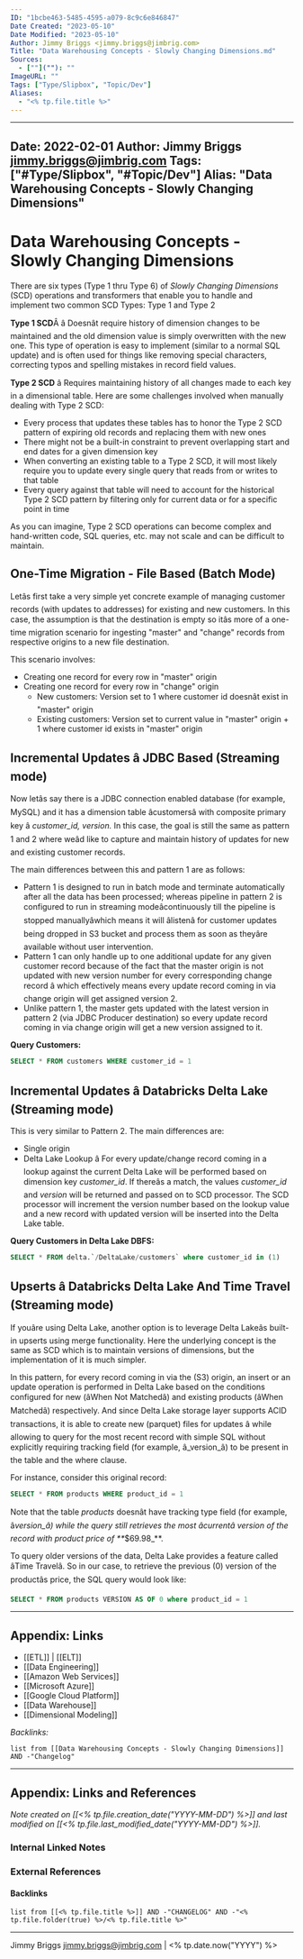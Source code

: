 ```yaml
---
ID: "1bcbe463-5485-4595-a079-8c9c6e846847"
Date Created: "2023-05-10"
Date Modified: "2023-05-10"
Author: Jimmy Briggs <jimmy.briggs@jimbrig.com>
Title: "Data Warehousing Concepts - Slowly Changing Dimensions.md"
Sources: 
  - [""](""): ""
ImageURL: ""
Tags: ["Type/Slipbox", "Topic/Dev"]
Aliases:
  - "<% tp.file.title %>"
---
```


---
Date: 2022-02-01
Author: Jimmy Briggs <jimmy.briggs@jimbrig.com>
Tags: ["#Type/Slipbox", "#Topic/Dev"]
Alias: "Data Warehousing Concepts - Slowly Changing Dimensions"
---

# Data Warehousing Concepts - Slowly Changing Dimensions

There are six types (Type 1 thru Type 6) of *Slowly Changing Dimensions* (SCD) operations and transformers that enable you to handle and implement two common SCD Types: Type 1 and Type 2

**Type 1 SCD**Â â Doesnât require history of dimension changes to be maintained and the old dimension value is simply overwritten with the new one. This type of operation is easy to implement (similar to a normal SQL update) and is often used for things like removing special characters, correcting typos and spelling mistakes in record field values.

**Type 2 SCD** â Requires maintaining history of all changes made to each key in a dimensional table. Here are some challenges involved when manually dealing with Type 2 SCD:

-   Every process that updates these tables has to honor the Type 2 SCD pattern of expiring old records and replacing them with new ones
-   There might not be a built-in constraint to prevent overlapping start and end dates for a given dimension key
-   When converting an existing table to a Type 2 SCD, it will most likely require you to update every single query that reads from or writes to that table
-   Every query against that table will need to account for the historical Type 2 SCD pattern by filtering only for current data or for a specific point in time

As you can imagine, Type 2 SCD operations can become complex and hand-written code, SQL queries, etc. may not scale and can be difficult to maintain.

## One-Time Migration - File Based (Batch Mode)

Letâs first take a very simple yet concrete example of managing customer records (with updates to addresses) for existing and new customers. In this case, the assumption is that the destination is empty so itâs more of a one-time migration scenario for ingesting "master" and "change" records from respective origins to a new file destination.

This scenario involves:

-   Creating one record for every row in "master" origin
-   Creating one record for every row in "change" origin
    -   New customers: Version set to 1 where customer id doesnât exist in "master" origin
    -   Existing customers: Version set to current value in "master" origin + 1 where customer id exists in "master" origin

## Incremental Updates â JDBC Based (Streaming mode)

Now letâs say there is a JDBC connection enabled database (for example, MySQL) and it has a dimension table âcustomersâ with composite primary key â _customer_id, version._ In this case, the goal is still the same as pattern 1 and 2 where weâd like to capture and maintain history of updates for new and existing customer records.

The main differences between this and pattern 1 are as follows:

-   Pattern 1 is designed to run in batch mode and terminate automatically after all the data has been processed; whereas pipeline in pattern 2 is configured to run in streaming modeâcontinuously till the pipeline is stopped manuallyâwhich means it will âlistenâ for customer updates being dropped in S3 bucket and process them as soon as theyâre available without user intervention.
-   Pattern 1 can only handle up to one additional update for any given customer record because of the fact that the master origin is not updated with new version number for every corresponding change record â which effectively means every update record coming in via change origin will get assigned version 2.
-   Unlike pattern 1, the master gets updated with the latest version in pattern 2 (via JDBC Producer destination) so every update record coming in via change origin will get a new version assigned to it.

**Query Customers:**

```SQL
SELECT * FROM customers WHERE customer_id = 1
```

## Incremental Updates â Databricks Delta Lake (Streaming mode)

This is very similar to Pattern 2. The main differences are:

-   Single origin 
-   Delta Lake Lookup â For every update/change record coming in a lookup against the current Delta Lake will be performed based on dimension key _customer_id_. If thereâs a match, the values _customer_id_ and _version_ will be returned and passed on to SCD processor. The SCD processor will increment the version number based on the lookup value and a new record with updated version will be inserted into the Delta Lake table.

**Query Customers in Delta Lake DBFS:**

```SQL
SELECT * FROM delta.`/DeltaLake/customers` where customer_id in (1)
```

## Upserts â Databricks Delta Lake And Time Travel (Streaming mode)

If youâre using Delta Lake, another option is to leverage Delta Lakeâs built-in upserts using merge functionality. Here the underlying concept is the same as SCD which is to maintain versions of dimensions, but the implementation of it is much simpler.

In this pattern, for every record coming in via the (S3) origin, an insert or an update operation is performed in Delta Lake based on the conditions configured for new (âWhen Not Matchedâ) and existing products (âWhen Matchedâ) respectively. And since Delta Lake storage layer supports ACID transactions, it is able to create new (parquet) files for updates â while allowing to query for the most recent record with simple SQL without explicitly requiring tracking field (for example, â_version_â) to be present in the table and the where clause.

For instance, consider this original record:

```SQL
SELECT * FROM products WHERE product_id = 1
```

Note that the table _products_ doesnât have tracking type field (for example, â_version_â) while the query still retrieves the most âcurrentâ version of the record with product price of **_$69.98_**. 

To query older versions of the data, Delta Lake provides a feature called âTime Travelâ. So in our case, to retrieve the previous (0) version of the productâs price, the SQL query would look like:

```SQL
SELECT * FROM products VERSION AS OF 0 where product_id = 1
```


***

## Appendix: Links

- [[ETL]] | [[ELT]]
- [[Data Engineering]]
- [[Amazon Web Services]]
- [[Microsoft Azure]]
- [[Google Cloud Platform]]
- [[Data Warehouse]]
- [[Dimensional Modeling]]



*Backlinks:*

```dataview
list from [[Data Warehousing Concepts - Slowly Changing Dimensions]] AND -"Changelog"
```

***

## Appendix: Links and References

*Note created on [[<% tp.file.creation_date("YYYY-MM-DD") %>]] and last modified on [[<% tp.file.last_modified_date("YYYY-MM-DD") %>]].*

### Internal Linked Notes

### External References

#### Backlinks

```dataview
list from [[<% tp.file.title %>]] AND -"CHANGELOG" AND -"<% tp.file.folder(true) %>/<% tp.file.title %>"
```


***

Jimmy Briggs <jimmy.briggs@jimbrig.com> | <% tp.date.now("YYYY") %>